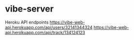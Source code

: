 # vibe-server


Heroku API endpoints
https://vibe-web-api.herokuapp.com/api/users/32141344324
https://vibe-web-api.herokuapp.com/api/track/134124123
